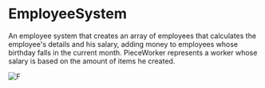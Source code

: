 # EmployeeSystem
An employee system that creates an array of employees that calculates the employee's details and his salary, adding money to employees whose birthday falls in the current month. PieceWorker represents a worker whose salary is based on the amount of items he created.

![F](https://user-images.githubusercontent.com/35742868/204551484-6584b5be-0ccf-4782-901e-3aee9468e6c5.png)
